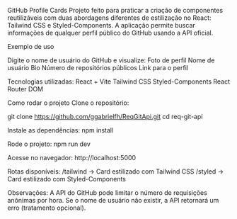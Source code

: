 GitHub Profile Cards
Projeto feito para praticar a criação de componentes reutilizáveis com duas abordagens diferentes de estilização no React: Tailwind CSS e Styled-Components.
A aplicação permite buscar informações de qualquer perfil público do GitHub usando a API oficial.

Exemplo de uso

Digite o nome de usuário do GitHub e visualize:
Foto de perfil
Nome de usuário
Bio
Número de repositórios públicos
Link para o perfil

Tecnologias utilizadas:
React + Vite
Tailwind CSS
Styled-Components
React Router DOM

Como rodar o projeto
Clone o repositório:

git clone https://github.com/ggabrielfh/ReqGitApi.git
cd req-git-api

Instale as dependências:
npm install

Rode o projeto:
npm run dev

Acesse no navegador:
http://localhost:5000

Rotas disponíveis:
/tailwind → Card estilizado com Tailwind CSS
/styled → Card estilizado com Styled-Components

Observações:
A API do GitHub pode limitar o número de requisições anônimas por hora.
Se o nome de usuário não existir, a API retornará um erro (tratamento opcional).
